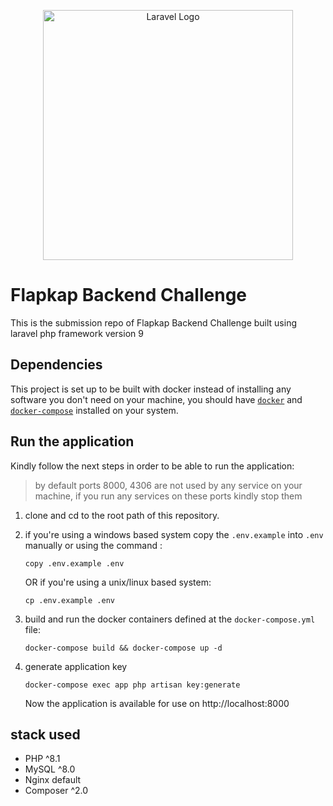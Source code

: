 <p align="center"><a href="https://laravel.com" target="_blank"><img src="https://raw.githubusercontent.com/laravel/art/master/logo-lockup/5%20SVG/2%20CMYK/1%20Full%20Color/laravel-logolockup-cmyk-red.svg" width="400" alt="Laravel Logo"></a></p>

# Flapkap Backend Challenge

This is the submission repo of Flapkap Backend Challenge built using laravel php framework version 9

## Dependencies

This project is set up to be built with docker instead of installing any software you don't need on your machine, you should have [`docker`](https://docs.docker.com/get-docker/) and [`docker-compose`](https://docs.docker.com/compose/) installed on your system.

## Run the application

Kindly follow the next steps in order to be able to run the application: 

> by default ports 8000, 4306 are not used by any service on your machine, if you run any services on these ports kindly stop them

1. clone and cd to the root path of this repository.

2. if you're using a windows based system copy the `.env.example` into `.env` manually or using the command :

    ```
    copy .env.example .env
    ```

    OR if you're using a unix/linux based system: 
    
    ```
    cp .env.example .env
    ```
3. build and run the docker containers defined at the `docker-compose.yml` file:
    
    ```
    docker-compose build && docker-compose up -d
    ```

4. generate application key 

    ```
    docker-compose exec app php artisan key:generate
    ```

    Now the application is available for use on http://localhost:8000

## stack used

- PHP ^8.1
- MySQL ^8.0
- Nginx default
- Composer ^2.0